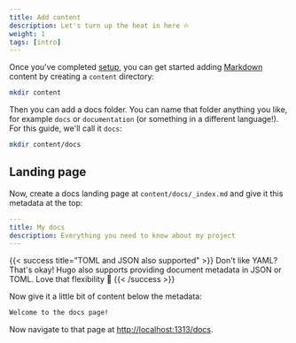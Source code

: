 ```yaml
---
title: Add content
description: Let's turn up the heat in here 🔥
weight: 1
tags: [intro]
---
```


Once you've completed [setup](..), you can get started adding [Markdown](https://www.markdownguide.org/) content by creating a `content` directory:


```bash
mkdir content
```

Then you can add a docs folder. You can name that folder anything you like, for example `docs` or `documentation` (or something in a different language!). For this guide, we'll call it `docs`:

```bash
mkdir content/docs
```

## Landing page

Now, create a docs landing page at `content/docs/_index.md` and give it this metadata at the top:

```yaml
---
title: My docs
description: Everything you need to know about my project
---
```

{{< success title="TOML and JSON also supported" >}}
Don't like YAML? That's okay! Hugo also supports providing document metadata in JSON or TOML. Love that flexibility 💖
{{< /success >}}

Now give it a little bit of content below the metadata:

```markdown
Welcome to the docs page!
```

Now navigate to that page at [http://localhost:1313/docs](http://localhost:1313/docs).
